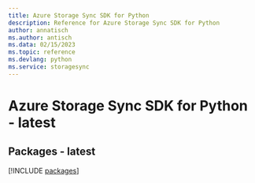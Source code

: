 ```yaml
---
title: Azure Storage Sync SDK for Python
description: Reference for Azure Storage Sync SDK for Python
author: annatisch
ms.author: antisch
ms.data: 02/15/2023
ms.topic: reference
ms.devlang: python
ms.service: storagesync
---
```

# Azure Storage Sync SDK for Python - latest
## Packages - latest
[!INCLUDE [packages](storage-sync-index.md)]